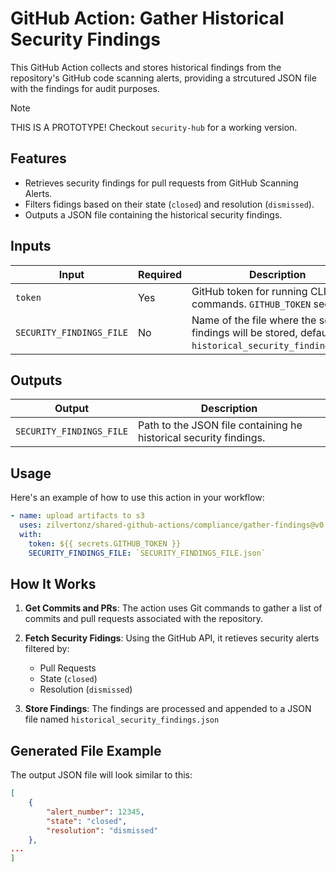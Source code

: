 # GitHub Action: Gather Historical Security Findings
This GitHub Action collects and stores historical findings from the repository's GitHub code scanning alerts, providing a strcutured JSON file with the findings for audit purposes.
> [!NOTE]
> THIS IS A PROTOTYPE! Checkout `security-hub` for a working version.

## Features

- Retrieves security findings for pull requests from GitHub Scanning Alerts.
- Filters fidings based on their state (`closed`) and resolution (`dismissed`).
- Outputs a JSON file containing the historical security findings.

## Inputs
| Input     | Required | Description                                       |
|-----------|----------|---------------------------------------------------|
|`token`|   Yes     |    GitHub token for running CLI commands. `GITHUB_TOKEN` secret.|
|`SECURITY_FINDINGS_FILE`|   No     |    Name of the file where the security findings will be stored, defaults to `historical_security_findings.json`.|

## Outputs

| Output     | Description                                       |
|-----------|----------------------------------------------------|
|`SECURITY_FINDINGS_FILE`|   Path to the JSON file containing he historical security findings.|

## Usage

Here's an example of how to use this action in your workflow:

```yaml
- name: upload artifacts to s3
  uses: zilvertonz/shared-github-actions/compliance/gather-findings@v0
  with:
    token: ${{ secrets.GITHUB_TOKEN }}
    SECURITY_FINDINGS_FILE: `SECURITY_FINDINGS_FILE.json`
```

## How It Works

1. **Get Commits and PRs**:
    The action uses Git commands to gather a list of commits and pull requests associated with the repository.

2. **Fetch Security Fidings**:
    Using the GitHub API, it retieves security alerts filtered by:
    - Pull Requests
    - State (`closed`)
    - Resolution (`dismissed`)

3. **Store Findings**:
    The findings are processed and appended to a JSON file named `historical_security_findings.json`

## Generated File Example

The output JSON file will look similar to this:

```json
[
    {
        "alert_number": 12345,
        "state": "closed",
        "resolution": "dismissed"
    },
...
]
```

